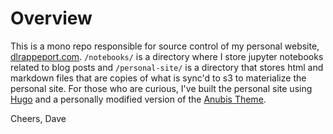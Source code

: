 # Overview

This is a mono repo responsible for source control of my personal website, [dlrappeport.com](www.dlrappeport.com). `/notebooks/` is a directory where I store jupyter notebooks related to blog posts and `/personal-site/` is a directory that stores html and markdown files that are copies of what is sync'd to s3 to materialize the personal site. For those who are curious, I've built the personal site using [Hugo](https://gohugo.io/) and a personally modified version of the [Anubis Theme](https://themes.gohugo.io/hugo-theme-anubis/).

Cheers,
Dave
